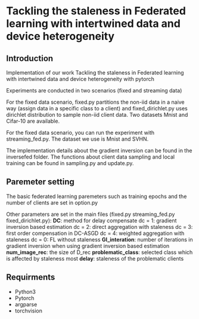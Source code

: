 # Tackling the staleness in Federated learning with intertwined data and device heterogeneity 

## Introduction
Implementation of our work Tackling the staleness in Federated learning with intertwined data and device heterogeneity with pytorch

Experiments are conducted in two scenarios (fixed and streaming data)

For the fixed data scenario, fixed.py partitions the non-iid data in a naive way (assign data in a specific class to a client) and fixed_dirichlet.py uses dirichlet distribution to sample non-iid client data. Two datasets Mnist and Cifar-10 are available.

For the fixed data scenario, you can run the experiment with streaming_fed.py. The dataset we use is Mnist and SVHN.

The implementation details about the gradient inversion can be found in the inversefed folder. The functions about client data sampling and local training can be found in sampling.py and update.py.

## Paremeter setting

The basic federated learning paremeters such as training epochs and the number of clients are set in option.py

Other parameters are set in the main files (fixed.py streaming_fed.py fixed_dirichlet.py):
**DC**: method for delay compensate
dc = 1: gradient inversion based estimation
dc = 2: direct aggregation with staleness
dc = 3: first order compensation in DC-ASGD
dc = 4: weighted aggregation with staleness
dc = 0: FL without staleness
**GI_interation**: number of iterations in gradient inversion when using gradient inversion based estimation
**num_image_rec**: the size of D_rec
**problematic_class**: selected class which is affected by staleness most
**delay**: staleness of the problematic clients

 


## Requirments

* Python3
* Pytorch
* argparse
* torchvision




